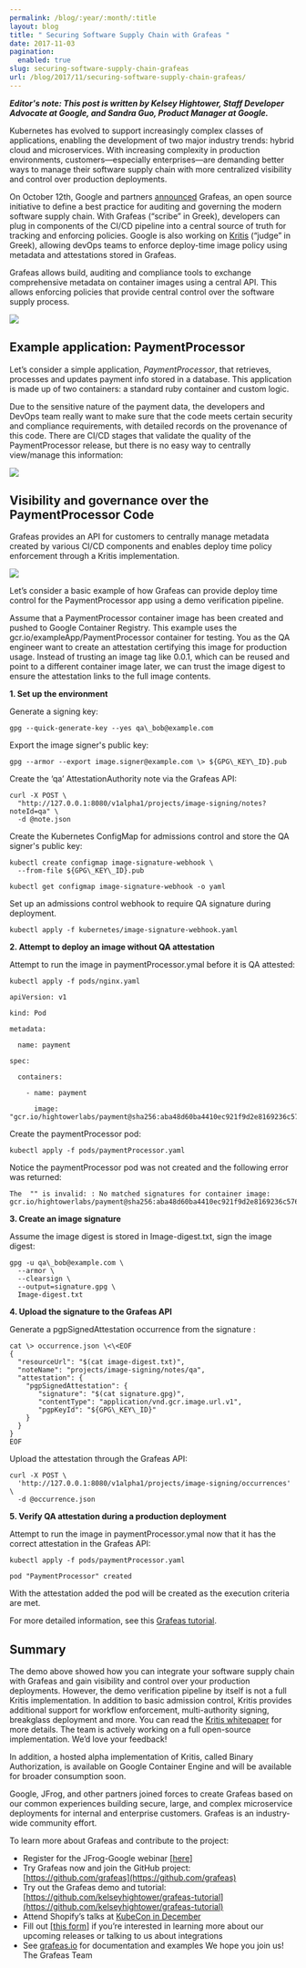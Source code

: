 ```yaml
---
permalink: /blog/:year/:month/:title
layout: blog
title: " Securing Software Supply Chain with Grafeas "
date: 2017-11-03
pagination:
  enabled: true
slug: securing-software-supply-chain-grafeas
url: /blog/2017/11/securing-software-supply-chain-grafeas/
---
```

 **_Editor's note: This post is written by Kelsey Hightower, Staff Developer Advocate at Google, and Sandra Guo, Product Manager at Google._**  

Kubernetes has evolved to support increasingly complex classes of applications, enabling the development of two major industry trends: hybrid cloud and microservices. With increasing complexity in production environments, customers—especially enterprises—are demanding better ways to manage their software supply chain with more centralized visibility and control over production deployments.  

On October 12th, Google and partners [announced](https://cloudplatform.googleblog.com/2017/10/introducing-grafeas-open-source-api-.html) Grafeas, an open source initiative to define a best practice for auditing and governing the modern software supply chain. With Grafeas (“scribe” in Greek), developers can plug in components of the CI/CD pipeline into a central source of truth for tracking and enforcing policies. Google is also working on [Kritis](https://github.com/Grafeas/Grafeas/blob/master/case-studies/binary-authorization.md) (“judge” in Greek), allowing devOps teams to enforce deploy-time image policy using metadata and attestations stored in Grafeas.  

Grafeas allows build, auditing and compliance tools to exchange comprehensive metadata on container images using a central API. This allows enforcing policies that provide central control over the software supply process.  


[![](https://2.bp.blogspot.com/-TDD4slMA7gg/WfzDeKVLr2I/AAAAAAAAAGw/dhfWOrCMdmogSNhGr5RrA2ovr02K5nn8ACK4BGAYYCw/s400/Screen%2BShot%2B2017-11-03%2Bat%2B12.28.13%2BPM.png)](http://2.bp.blogspot.com/-TDD4slMA7gg/WfzDeKVLr2I/AAAAAAAAAGw/dhfWOrCMdmogSNhGr5RrA2ovr02K5nn8ACK4BGAYYCw/s1600/Screen%2BShot%2B2017-11-03%2Bat%2B12.28.13%2BPM.png)  


## Example application: PaymentProcessor

Let’s consider a simple application, _PaymentProcessor_, that retrieves, processes and updates payment info stored in a database. This application is made up of two containers: a standard ruby container and custom logic.  


Due to the sensitive nature of the payment data, the developers and DevOps team really want to make sure that the code meets certain security and compliance requirements, with detailed records on the provenance of this code. There are CI/CD stages that validate the quality of the PaymentProcessor release, but there is no easy way to centrally view/manage this information:


[![](https://1.bp.blogspot.com/-WeI6zpGd42A/WfzDkkIonFI/AAAAAAAAAG4/wKUaNaXYvaQ-an9p4_9T9J3EQB_zHkRXwCK4BGAYYCw/s1600/Screen%2BShot%2B2017-11-03%2Bat%2B12.28.23%2BPM.png)](http://1.bp.blogspot.com/-WeI6zpGd42A/WfzDkkIonFI/AAAAAAAAAG4/wKUaNaXYvaQ-an9p4_9T9J3EQB_zHkRXwCK4BGAYYCw/s1600/Screen%2BShot%2B2017-11-03%2Bat%2B12.28.23%2BPM.png)  


## Visibility and governance over the PaymentProcessor Code
Grafeas provides an API for customers to centrally manage metadata created by various CI/CD components and enables deploy time policy enforcement through a Kritis implementation.  

[![](https://4.bp.blogspot.com/-SRMfm5z606M/WfzDpHqlz-I/AAAAAAAAAHA/y2suaInhr9E0hU0u78PacBT_kZj2D7DKgCK4BGAYYCw/s1600/Screen%2BShot%2B2017-11-03%2Bat%2B12.28.34%2BPM.png)](http://4.bp.blogspot.com/-SRMfm5z606M/WfzDpHqlz-I/AAAAAAAAAHA/y2suaInhr9E0hU0u78PacBT_kZj2D7DKgCK4BGAYYCw/s1600/Screen%2BShot%2B2017-11-03%2Bat%2B12.28.34%2BPM.png)  


Let’s consider a basic example of how Grafeas can provide deploy time control for the PaymentProcessor app using a demo verification pipeline.  

Assume that a PaymentProcessor container image has been created and pushed to Google Container Registry. This example uses the gcr.io/exampleApp/PaymentProcessor container for testing. You as the QA engineer want to create an attestation certifying this image for production usage. Instead of trusting an image tag like 0.0.1, which can be reused and point to a different container image later, we can trust the image digest to ensure the attestation links to the full image contents.



**1. Set up the environment**


Generate a signing key:  



```
gpg --quick-generate-key --yes qa\_bob@example.com
 ```


Export the image signer's public key:  



```
gpg --armor --export image.signer@example.com \> ${GPG\_KEY\_ID}.pub
 ```


Create the ‘qa’ AttestationAuthority note via the Grafeas API:  



```
curl -X POST \  
  "http://127.0.0.1:8080/v1alpha1/projects/image-signing/notes?noteId=qa" \  
  -d @note.json
 ```


Create the Kubernetes ConfigMap for admissions control and store the QA signer's public key:  



```
kubectl create configmap image-signature-webhook \  
  --from-file ${GPG\_KEY\_ID}.pub

kubectl get configmap image-signature-webhook -o yaml
 ```


Set up an admissions control webhook to require QA signature during deployment.




```
kubectl apply -f kubernetes/image-signature-webhook.yaml
 ```





**2. Attempt to deploy an image without QA attestation**  

Attempt to run the image in paymentProcessor.ymal before it is QA attested:  



```
kubectl apply -f pods/nginx.yaml

apiVersion: v1

kind: Pod

metadata:

  name: payment

spec:

  containers:

    - name: payment

      image: "gcr.io/hightowerlabs/payment@sha256:aba48d60ba4410ec921f9d2e8169236c57660d121f9430dc9758d754eec8f887"
 ```


Create the paymentProcessor pod:  



```
kubectl apply -f pods/paymentProcessor.yaml
 ```


Notice the paymentProcessor pod was not created and the following error was returned:  



```
The  "" is invalid: : No matched signatures for container image: gcr.io/hightowerlabs/payment@sha256:aba48d60ba4410ec921f9d2e8169236c57660d121f9430dc9758d754eec8f887
 ```


**3. Create an image signature**  

Assume the image digest is stored in Image-digest.txt, sign the image digest:  



```
gpg -u qa\_bob@example.com \  
  --armor \  
  --clearsign \  
  --output=signature.gpg \  
  Image-digest.txt
 ```



**4. Upload the signature to the Grafeas API**  

Generate a pgpSignedAttestation occurrence from the signature :




```
cat \> occurrence.json \<\<EOF  
{  
  "resourceUrl": "$(cat image-digest.txt)",  
  "noteName": "projects/image-signing/notes/qa",  
  "attestation": {  
    "pgpSignedAttestation": {  
       "signature": "$(cat signature.gpg)",  
       "contentType": "application/vnd.gcr.image.url.v1",  
       "pgpKeyId": "${GPG\_KEY\_ID}"  
    }  
  }  
}  
EOF
 ```


Upload the attestation through the Grafeas API:




```
curl -X POST \  
  'http://127.0.0.1:8080/v1alpha1/projects/image-signing/occurrences' \  
  -d @occurrence.json
 ```



**5. Verify QA attestation during a production deployment**    

Attempt to run the image in paymentProcessor.ymal now that it has the correct attestation in the Grafeas API:  



```
kubectl apply -f pods/paymentProcessor.yaml

pod "PaymentProcessor" created
 ```


With the attestation added the pod will be created as the execution criteria are met.  

For more detailed information, see this [Grafeas tutorial](https://github.com/kelseyhightower/grafeas-tutorial).



## Summary
The demo above showed how you can integrate your software supply chain with Grafeas and gain visibility and control over your production deployments. However, the demo verification pipeline by itself is not a full Kritis implementation. In addition to basic admission control, Kritis provides additional support for workflow enforcement, multi-authority signing, breakglass deployment and more. You can read the [Kritis whitepaper](https://github.com/Grafeas/Grafeas/blob/master/case-studies/binary-authorization.md) for more details. The team is actively working on a full open-source implementation. We’d love your feedback!  

In addition, a hosted alpha implementation of Kritis, called Binary Authorization, is available on Google Container Engine and will be available for broader consumption soon.  

Google, JFrog, and other partners joined forces to create Grafeas based on our common experiences building secure, large, and complex microservice deployments for internal and enterprise customers. Grafeas is an industry-wide community effort.  

To learn more about Grafeas and contribute to the project:  

- Register for the JFrog-Google webinar [[here](https://leap.jfrog.com/WN2017-ImplementingaSingleSourceofTruthinaHybridCloudWorld_RegistrationPage.html)]
- Try Grafeas now and join the GitHub project: [https://github.com/grafeas](https://github.com/grafeas)
- Try out the Grafeas demo and tutorial: [https://github.com/kelseyhightower/grafeas-tutorial](https://github.com/kelseyhightower/grafeas-tutorial)
- Attend Shopify’s talks at [KubeCon in December](https://kccncna17.sched.com/event/CU83/securing-shopifys-paas-on-gke-i-jonathan-pulsifer-shopify)
- Fill out [[this form](https://docs.google.com/forms/d/e/1FAIpQLSdr8kDTkAkml5f9TW_kzz06C0s0QuV_sWYzHC7NM90F5CZ2bQ/viewform)] if you’re interested in learning more about our upcoming releases or talking to us about integrations
- See [grafeas.io](https://grafeas.io/) for documentation and examples
We hope you join us!  
The Grafeas Team

